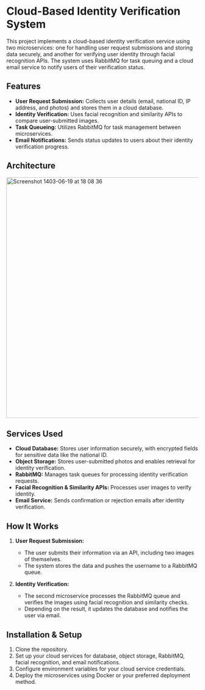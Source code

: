 # Cloud-Based Identity Verification System

This project implements a cloud-based identity verification service using two microservices: one for handling user request submissions and storing data securely, and another for verifying user identity through facial recognition APIs. The system uses RabbitMQ for task queuing and a cloud email service to notify users of their verification status.

## Features
- **User Request Submission:** Collects user details (email, national ID, IP address, and photos) and stores them in a cloud database.
- **Identity Verification:** Uses facial recognition and similarity APIs to compare user-submitted images.
- **Task Queueing:** Utilizes RabbitMQ for task management between microservices.
- **Email Notifications:** Sends status updates to users about their identity verification progress.

## Architecture
<img width="630" alt="Screenshot 1403-06-19 at 18 08 36" src="https://github.com/user-attachments/assets/d3c5fe9b-8f3c-4239-a47c-0e72ec149689">


## Services Used
- **Cloud Database:** Stores user information securely, with encrypted fields for sensitive data like the national ID.
- **Object Storage:** Stores user-submitted photos and enables retrieval for identity verification.
- **RabbitMQ:** Manages task queues for processing identity verification requests.
- **Facial Recognition & Similarity APIs:** Processes user images to verify identity.
- **Email Service:** Sends confirmation or rejection emails after identity verification.

## How It Works
1. **User Request Submission:**  
   - The user submits their information via an API, including two images of themselves.
   - The system stores the data and pushes the username to a RabbitMQ queue.
  

2. **Identity Verification:**  
   - The second microservice processes the RabbitMQ queue and verifies the images using facial recognition and similarity checks.
   - Depending on the result, it updates the database and notifies the user via email.


## Installation & Setup
1. Clone the repository.
2. Set up your cloud services for database, object storage, RabbitMQ, facial recognition, and email notifications.
3. Configure environment variables for your cloud service credentials.
4. Deploy the microservices using Docker or your preferred deployment method.
